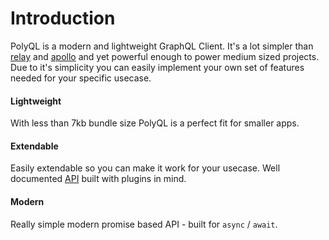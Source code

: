 # Introduction

PolyQL is a modern and lightweight GraphQL Client. It's a lot simpler than [relay][relay] and [apollo][apollo] and yet powerful enough to power medium sized projects. Due to it's simplicity you can easily implement your own set of features needed for your specific usecase.

#### Lightweight

With less than 7kb bundle size PolyQL is a perfect fit for smaller apps.

#### Extendable

Easily extendable so you can make it work for your usecase. Well documented [API](./ch04-00-api-reference.md) built with plugins in mind.

#### Modern

Really simple modern promise based API - built for `async` / `await`.

[relay]: https://github.com/facebook/relay
[apollo]: https://github.com/apollographql/apollo-client
